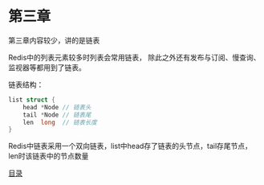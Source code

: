 # 第三章

第三章内容较少，讲的是链表  

Redis中的列表元素较多时列表会常用链表， 
除此之外还有发布与订阅、慢查询、监视器等都用到了链表。 

链表结构：
```c
list struct {
    head *Node // 链表头
    tail *Node // 链表尾
    len  long  // 链表长度
}
```
Redis中链表采用一个双向链表，list中head存了链表的头节点，tail存尾节点，len时该链表中的节点数量

[目录](./0.md)
